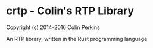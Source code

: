 crtp - Colin's RTP Library
==========================

Copyright (c) 2014-2016 Colin Perkins

An RTP library, written in the Rust programming language

